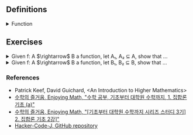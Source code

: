 ## Definitions

<details><summary>Function</summary>

  -  Given two sets A, B, we call $`f : A \rightarrow B`$ is a function, where $`S_f \subseteq A \times B \text{ satisfying for each } a \in A, \text{ there exists } b \in B \text{ uniquely s.t. } (a, b) \in S_f`$. That is, every element of A relates to exactly one element of B.

![image](images/function_diagram.jpg)

  - The domain of $`f`$ is $`Dom(f)=A`$.

  - The codomain of $`f`$ is $`Cdm(f)=B`$.

  - The image$`_{range}`$ of $`f`$ is the set, which is defined as $`Img(f) = f[A] := \{ b = f(a) | a \in A \} \Leftrightarrow \{ b \in B | \exists a \in A(b = f(a))\} \subseteq B`$.

  - The inverse$`_{pre}`$ image of $`B_1\subset B`$ under f is the set, which is defined as $`Img^{-1}(f) = f^{-1}[B_1] := \{ a \in A | f(a) \in B_1 \} \subseteq A`$.

</details>

## Exercises

<details><summary>Given f: A $\rightarrow$ B a function, let A₁, A₂ ⊆ A, show that ...</summary>

  - <details><summary>f(A₁ ∪ A₂) = f(A₁) ∪ f(A₂)</summary>

    $`\begin{flalign}
    \text{Need to show.} &&\\
    f(A_1 \cup A_2) \subseteq f(A_1) \cup f(A_2) \;\; and \;\; f(A_1) \cup f(A_2) \subseteq f(A_1 \cup A_2) &&\\
    &&\\
    \text{Proof.} &&\\
    \text{Recall that } b \in f(A) \Leftrightarrow \exists a \in A(f(a) = b). &&\\
    (\subseteq) &&\\
    \text{Let } b \in f(A_1 \cup A_2). &&\\
    \Leftrightarrow \exists a \in A_1 \cup A_2(f(a) = b) &&\\
    \Leftrightarrow \exists a((a \in A_1 \cup A_2) \land (f(a) = b)) &&\\
    \Leftrightarrow \exists a((a \in A_1 \lor a \in A_2) \land (f(a) = b)) &&\\
    \Leftrightarrow \exists a((a \in A_1 \land (f(a) = b)) \lor (a \in A_2 \land (f(a) = b))) &&\\
    \Rightarrow f(a) \in f(A_1) \lor f(a) \in f(A_2) &&\\
    \Leftrightarrow b \in f(A_1) \cup f(A_2) &&\\
    (\supseteq) &&\\
    \text{Let } b \in f(A_1) \cup f(A_2). &&\\
    \Leftrightarrow b \in f(A_1) \lor b \in f(A_2) &&\\
    \text{(Case 1) } b \in f(A_1) \Rightarrow \exists a_1 \in A_1(f(a_1) = b) &&\\
    \text{(Case 2) } b \in f(A_2) \Rightarrow \exists a_2 \in A_2(f(a_2) = b) &&\\
    \text{That is, } \exists a \in A_1 \cup A_2(f(a) = b). &&\\
    \Leftrightarrow \exists a((a \in A_1 \cup A_2) \land (f(a) = b)) &&\\
    \Rightarrow b \in f(A_1 \cup A_2) &&\\
    \end{flalign}`$

    </details>

  - <details><summary>f(A₁ ∩ A₂) ⊆ f(A₁) ∩ f(A₂)</summary>

    $`\begin{flalign}
    \text{Need to show.} &&\\
    f(A_1 \cap A_2) \subseteq f(A_1) \cap f(A_2) \;\; and \;\; f(A_1) \cap f(A_2) \nsubseteq f(A_1 \cap A_2) &&\\
    &&\\
    \text{Proof 1.} &&\\
    (\subseteq) &&\\
    \text{Let } b \in f(A_1 \cap A_2). &&\\
    \Leftrightarrow \exists a \in A_1 \cap A_2(f(a) = b) &&\\
    \Leftrightarrow \exists a((a \in A_1 \cap A_2) \land (f(a) = b)) &&\\
    \Leftrightarrow \exists a((a \in A_1 \land a \in A_2) \land (f(a) = b)) &&\\
    \Leftrightarrow \exists a((a \in A_1 \land (f(a) = b)) \land (a \in A_2 \land (f(a) = b))) &&\\
    \Rightarrow f(a) \in f(A_1) \land f(a) \in f(A_2) &&\\
    \Rightarrow b \in f(A_1) \cap f(A_2) &&\\
    (\nsupseteq) &&\\
    \text{Counter example. Let } A_1 = \{ 1, 2 \}, A_2 = \{ 2, 3 \}, B = \{ 4, 5 \}, S_f = \{ (1, 4), (2, 5), (3, 4) \}. &&\\
    f(A_1) \cap f(A_2) = \{ 4, 5 \} &&\\
    f(A_1 \cap A_2) = \{ 5 \} &&\\
    &&\\
    \text{Proof 2.} &&\\
    \text{If b ∈ B is in f(A₁ ∩ A₂), then b = f(a) for some a ∈ A₁ ∩ A₂.} &&\\
    \text{Since a ∈ A₁ ∩ A₂, a is in both A₁ and A₂.} &&\\
    \text{Therefore, b = f(a) is in both f(A₁) and f(A₂), that is, b ∈ f(A₁) ∩ f(A₂).} &&\\
    \end{flalign}`$

    </details>

</details>

<details><summary>Given f: A $\rightarrow$ B a function, let B₁, B₂ ⊆ B, show that ...</summary>

  - <details><summary>$f^{-1}$(B₁ ∪ B₂) = $f^{-1}$(B₁) ∪ $f^{-1}$(B₂)</summary>

    $`\begin{flalign}
    \text{Need to show.} &&\\
    f^{-1}(B_1 \cup B_2) \subseteq f^{-1}(B_1) \cup f^{-1}(B_2) \;\; and \;\; f^{-1}(B_1) \cup f^{-1}(B_2) \subseteq f^{-1}(B_1 \cup B_2) &&\\
    \text{Proof.} &&\\
    (\subseteq) &&\\
    \text{Let } a \in f^{-1}(B_1 \cup B_2). &&\\
    \Leftrightarrow \exists b \in B_1 \cup B_2(b = f(a)) &&\\
    \Leftrightarrow \exists b((b \in B_1 \cup B_2) \land (b = f(a))) &&\\
    \Leftrightarrow \exists b((b \in B_1 \lor b \in B_2) \land (b = f(a))) &&\\
    \Leftrightarrow \exists b((b \in B_1 \land (b = f(a))) \lor (b \in B_2 \land (b = f(a)))) &&\\
    \Rightarrow a \in f^{-1}(B_1) \lor a \in f^{-1}(B_2) &&\\
    \Leftrightarrow a \in f^{-1}(B_1) \cup f^{-1}(B_2) &&\\
    (\supseteq) &&\\
    \text{Let } a \in f^{-1}(B_1) \cup f^{-1}(B_2). &&\\
    \Leftrightarrow a \in f^{-1}(B_1) \lor a \in f^{-1}(B_2) &&\\
    \text{(Case 1) } a \in f^{-1}(B_1) \Rightarrow \exists b \in B_1(b = f(a)) &&\\
    \text{(Case 2) } a \in f^{-1}(B_2) \Rightarrow \exists b \in B_2(b = f(a)) &&\\
    \text{That is, } \exists b \in B_1 \cup B_2(b = f(a)) &&\\
    \Rightarrow a \in f^{-1}(B_1 \cup B_2)
    \end{flalign}`$

    </details>

  - <details><summary>$f^{-1}$(B₁ ∩ B₂) = $f^{-1}$(B₁) ∩ $f^{-1}$(B₂)</summary>

    $`\begin{flalign}
    \text{Need to show.} &&\\
    f^{-1}(B_1 \cap B_2) \subseteq f^{-1}(B_1) \cap f^{-1}(B_2) \;\; and \;\; f^{-1}(B_1) \cap f^{-1}(B_2) \subseteq f^{-1}(B_1 \cap B_2) &&\\
    \text{Proof.} &&\\
    (\subseteq) &&\\
    \text{Let } a \in f^{-1}(B_1 \cap B_2). &&\\
    \Leftrightarrow \exists b \in B_1 \cap B_2(b = f(a)) &&\\
    \Leftrightarrow \exists b((b \in B_1 \cap B_2) \land (b = f(a))) &&\\
    \Leftrightarrow \exists b((b \in B_1 \land b \in B_2) \land (b = f(a))) &&\\
    \Leftrightarrow \exists b((b \in B_1 \land (b = f(a))) \land (b \in B_2 \land (b = f(a)))) &&\\
    \Rightarrow a \in f^{-1}(B_1) \land a \in f^{-1}(B_2) &&\\
    \Leftrightarrow a \in f^{-1}(B_1) \cap f^{-1}(B_2) &&\\
    (\subseteq) &&\\
    \text{Let } a \in f^{-1}(B_1) \cap f^{-1}(B_2). &&\\
    \Leftrightarrow a \in f^{-1}(B_1) \land a \in f^{-1}(B_2) &&\\
    \Rightarrow f(a) \in B_1 \land f(a) \in B_2 &&\\
    \Rightarrow f(a) \in B_1 \cap B_2 &&\\
    \Rightarrow a \in f^{-1}(B_1 \cap B_2) &&\\
    \end{flalign}`$

    </details>

  - <details><summary>$f^{-1}$(B₁ $^{\complement}$) = $f^{-1}$(B₁) $^{\complement}$</summary>

    </details>

</details>

### References

- Patrick Keef, David Guichard, \<An Introduction to Higher Mathematics\>
- [수학의 즐거움, Enjoying Math, "수학 공부, 기초부터 대학원 수학까지, 1. 집합론 기초 (a)"](https://youtu.be/9HUk8zays2E?feature=shared)
- [수학의 즐거움, Enjoying Math, "\[기초부터 대학원 수학까지 시리즈 스터디 3기\] 2. 집합론 기초 2강\]"](https://youtu.be/PPYhmRwbEno?feature=shared)
- [Hacker-Code-J, GitHub repository](https://github.com/Hacker-Code-J/Modern-Mathematics/blob/main/grad-math-mini/grad-math-mini-1.pdf)
